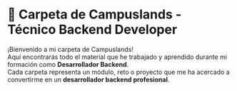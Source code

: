 # 🚀 Carpeta de Campuslands - Técnico Backend Developer

¡Bienvenido a mi carpeta de Campuslands!  
Aquí encontrarás todo el material que he trabajado y aprendido durante mi formación como **Desarrollador Backend**.  
Cada carpeta representa un módulo, reto o proyecto que me ha acercado a convertirme en un **desarrollador backend profesional**.


